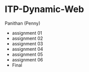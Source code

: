 # ITP-Dynamic-Web
Panithan (Penny)

* assignment 01
* assignment 02
* assignment 03
* assignment 04
* assignment 05
* assignment 06
* Final 
